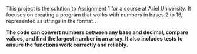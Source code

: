 This project is the solution to Assignment 1 for a course at Ariel University.
It focuses on creating a program that works with numbers in bases 2 to 16, represented as strings in the format <number><b><base>.

The code can convert numbers between any base and decimal, compare values, and find the largest number in an array.
It also includes tests to ensure the functions work correctly and reliably.
